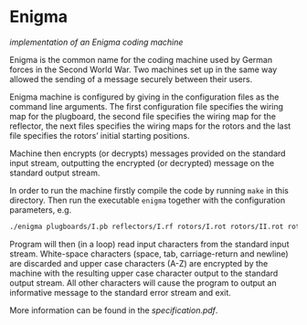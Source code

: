 # Enigma
*implementation of an Enigma coding machine*

Enigma is the common name for the coding machine used by German forces in the Second World War. Two machines set up in the same way allowed the sending of a message securely between their users.

Enigma machine is configured by giving in the configuration files as the command line arguments. 
The first configuration file specifies the wiring map for the plugboard, the second file specifies the wiring map for the reflector, the next files specifies the wiring maps for the rotors and the last file specifies the rotors’ initial starting positions.

Machine then encrypts (or decrypts) messages provided on the standard input stream, outputting the encrypted (or decrypted) message on the standard output stream.

In order to run the machine firstly compile the code by running `make` in this directory. Then run the executable `enigma` together with the configuration parameters, e.g.
```bash
./enigma plugboards/I.pb reflectors/I.rf rotors/I.rot rotors/II.rot rotors/III.rot rotors/I.pos
```
Program will then (in a loop) read input characters from the standard input stream. White-space characters (space, tab, carriage-return and newline) are discarded and upper case characters (A-Z) are encrypted by the machine with the resulting upper case character output to the standard output stream. All other characters will cause the program to output an informative message to the standard error stream and exit.

More information can be found in the *specification.pdf*.
